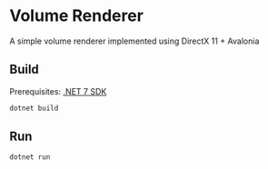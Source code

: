 # Volume Renderer

A simple volume renderer implemented using DirectX 11 + Avalonia

## Build

Prerequisites: [.NET 7 SDK](https://dotnet.microsoft.com/download)

```powershell
dotnet build
```

## Run

```powershell
dotnet run
```
